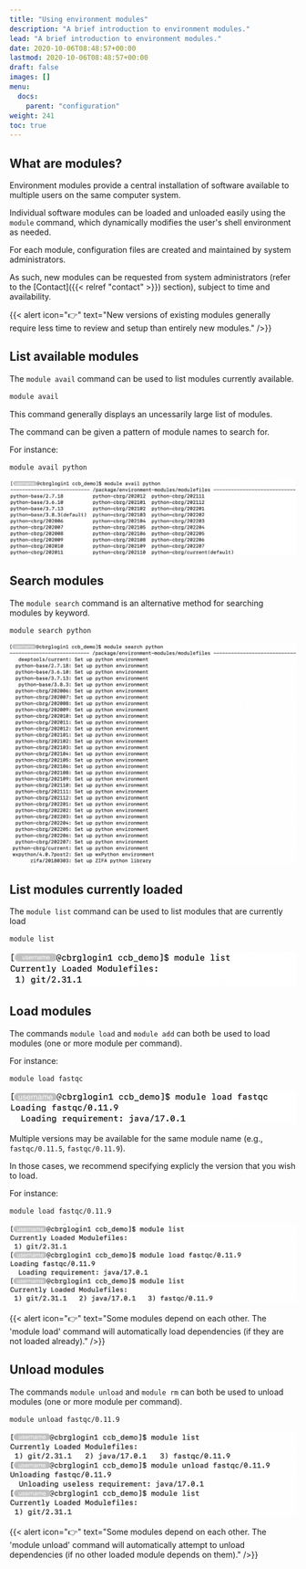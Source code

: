 ```yaml
---
title: "Using environment modules"
description: "A brief introduction to environment modules."
lead: "A brief introduction to environment modules."
date: 2020-10-06T08:48:57+00:00
lastmod: 2020-10-06T08:48:57+00:00
draft: false
images: []
menu:
  docs:
    parent: "configuration"
weight: 241
toc: true
---
```


## What are modules?

Environment modules provide a central installation of software available
to multiple users on the same computer system.

Individual software modules can be loaded and unloaded easily using
the `module` command, which dynamically modifies the user's shell
environment as needed.

For each module, configuration files are created and maintained by
system administrators.

As such, new modules can be requested from system administrators
(refer to the [Contact]({{< relref "contact" >}}) section),
subject to time and availability.

{{< alert icon="👉" text="New versions of existing modules generally require less time to review and setup than entirely new modules." />}}

## List available modules

The `module avail` command can be used to list modules currently available.

```bash
module avail
```

This command generally displays an uncessarily large list of modules.

The command can be given a pattern of module names to search for.

For instance:

```bash
module avail python
```

![List module names with the prefix 'python'.](module-avail-python.png)

## Search modules

The `module search` command is an alternative method for searching modules
by keyword.

```bash
module search python
```

![Search modules with the keyword 'python'.](module-search-python.png)

## List modules currently loaded

The `module list` command can be used to list modules that are currently load

```bash
module list
```

![List modules currently loaded.](module-list.png)

## Load modules

The commands `module load` and `module add` can both be used to load modules
(one or more module per command).

For instance:

```bash
module load fastqc
```

![Load a module without specifying the version.](module-load-default.png)

Multiple versions may be available for the same module name
(e.g., `fastqc/0.11.5`, `fastqc/0.11.9`).

In those cases, we recommend specifying explicly the version that you wish to load.

For instance:

```bash
module load fastqc/0.11.9
```

![Load a module.](module-add.png)

{{< alert icon="👉" text="Some modules depend on each other. The 'module load' command will automatically load dependencies (if they are not loaded already)." />}}

## Unload modules

The commands `module unload` and `module rm` can both be used to unload modules
(one or more module per command).

```bash
module unload fastqc/0.11.9
```

![Unload a module.](module-rm.png)

{{< alert icon="👉" text="Some modules depend on each other. The 'module unload' command will automatically attempt to unload dependencies (if no other loaded module depends on them)." />}}

<!-- Link definitions -->
